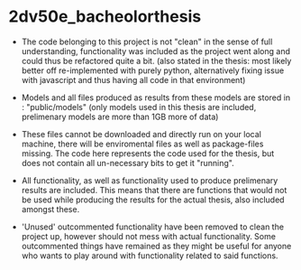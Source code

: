 # 2dv50e_bacheolorthesis

* The code belonging to this project is not "clean" in the sense of full understanding, 
functionality was included as the project went along and could thus be refactored quite a bit. 
(also stated in the thesis: most likely better off re-implemented with purely python, 
alternatively fixing issue with javascript and thus having all code in that environment)

* Models and all files produced as results from these models are stored in : "public/models"
(only models used in this thesis are included, prelimenary models are more than 1GB more of data)

* These files cannot be downloaded and directly run on your local machine, there will be enviromental files as well as package-files missing.
The code here represents the code used for the thesis, but does not contain all un-necessary bits to get it "running".

* All functionality, as well as functionality used to produce prelimenary results are included.
This means that there are functions that would not be used while producing the results for the actual thesis, also included amongst these.

* 'Unused' outcommented functionality have been removed to clean the project up, however should not mess with actual functionality.
Some outcommented things have remained as they might be useful for anyone who wants to play around with functionality related to said functions.


